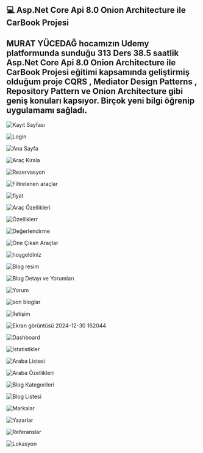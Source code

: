 💻 Asp.Net Core Api 8.0 Onion Architecture ile CarBook Projesi
---------------------------------------------------------------
MURAT YÜCEDAĞ hocamızın Udemy platformunda sunduğu 313 Ders 38.5 saatlik Asp.Net Core Api 8.0 Onion Architecture ile CarBook Projesi eğitimi kapsamında geliştirmiş olduğum proje 
CQRS , Mediator Design Patterns , Repository Pattern ve Onion Architecture gibi geniş konuları kapsıyor. Birçok yeni bilgi öğrenip uygulamamı sağladı.
------------------------------------------------------------------------------------------------
![Kayıt Sayfası](https://github.com/user-attachments/assets/a9cac56c-6e4a-41fe-8f5c-40f228a28be4)

![Login](https://github.com/user-attachments/assets/328e09a1-cd50-4756-930b-fcea23c291b1)

![Ana Sayfa](https://github.com/user-attachments/assets/66f30b68-4ec1-4e98-9ec2-88e288d795bb)

![Araç Kirala](https://github.com/user-attachments/assets/52c6a3b0-e5c8-4a4a-8e17-adbde7a37b79)

![Rezervasyon](https://github.com/user-attachments/assets/048eb7c8-ee0b-4d6d-bbaf-090dc1c1d77b)

![Filtrelenen araçlar](https://github.com/user-attachments/assets/79c2c81e-646e-411f-a993-a1bff6f56246)

![fiyat](https://github.com/user-attachments/assets/baca2d39-0583-410c-b44e-f474b0ff2971)

![Araç Özellikleri](https://github.com/user-attachments/assets/fd5fc182-35a2-44a3-814d-d9cb9891801b)

![Özelliklerr](https://github.com/user-attachments/assets/69f872c9-f76f-46e0-94ae-a6754a3ca5d8)

![Değerlendirme](https://github.com/user-attachments/assets/64864db3-89dd-4979-aed9-64060fcaf7c2)

![Öne Çıkan Araçlar](https://github.com/user-attachments/assets/5560077c-5816-4fbd-9cd4-ff9898d922be)

![hoşgeldiniz](https://github.com/user-attachments/assets/fb75ea23-7452-4989-8199-fa98ba6c8fc3)

![Blog resim](https://github.com/user-attachments/assets/41e49110-8cd5-4ece-bb73-163b197e3119)

![Blog Detayı ve Yorumları](https://github.com/user-attachments/assets/77abcbf2-87aa-490b-84d1-b751e296c353)

![Yorum](https://github.com/user-attachments/assets/720fd732-098f-4145-abfb-34f743ea85f6)

![son bloglar](https://github.com/user-attachments/assets/8e4565d4-ca6f-4435-970a-51338764ee70)

![İletişim](https://github.com/user-attachments/assets/70d55a46-6d4a-40e5-8623-e9b13d08ef05)

![Ekran görüntüsü 2024-12-30 162044](https://github.com/user-attachments/assets/24f2847b-5fd3-40a3-9968-a01251c19bb8)

![Dashboard](https://github.com/user-attachments/assets/b514cf63-e68e-4f17-97d8-06880b36c003)

![İstatistikler](https://github.com/user-attachments/assets/1a05e3f3-5c64-40ae-8321-3cd89f83dca8)

![Araba Listesi](https://github.com/user-attachments/assets/f175bc46-eee7-439f-afa6-15dd0188044a)

![Araba Özellikleri](https://github.com/user-attachments/assets/5cb5be45-73c3-41a9-82d4-947e34e95c31)

![Blog Kategorileri](https://github.com/user-attachments/assets/8558288c-580a-4cbd-be10-44f90c72b04e)

![Blog Listesi](https://github.com/user-attachments/assets/3e7e7296-7595-4483-bcff-a34e5d7c4b83)

![Markalar](https://github.com/user-attachments/assets/fb3d2346-fa3d-4499-a232-f66326645089)

![Yazarlar](https://github.com/user-attachments/assets/275c7ed4-ee23-4159-a877-075128cfc18e)

![Referanslar](https://github.com/user-attachments/assets/d154c45c-2dd8-4a08-a1c0-b505b0670ea6)

![Lokasyon](https://github.com/user-attachments/assets/c7f59e92-b4ad-469a-9d3e-952c5083634e)


